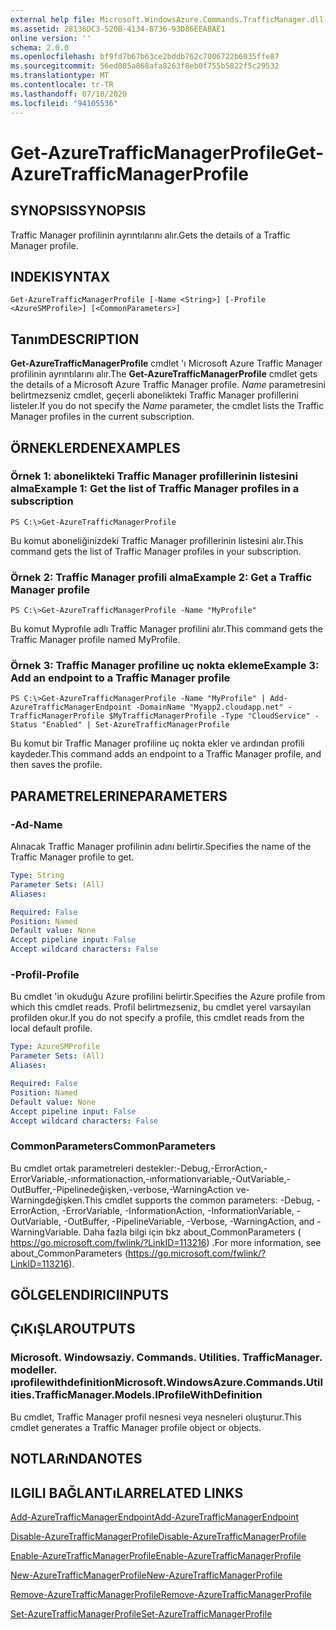 ```yaml
---
external help file: Microsoft.WindowsAzure.Commands.TrafficManager.dll-Help.xml
ms.assetid: 28136DC3-520B-4134-8736-93D86EEABAE1
online version: ''
schema: 2.0.0
ms.openlocfilehash: bf9fd7b67b63ce2bddb762c7006722b6035ffe87
ms.sourcegitcommit: 56ed085a868afa8263f8eb0f755b5822f5c29532
ms.translationtype: MT
ms.contentlocale: tr-TR
ms.lasthandoff: 07/18/2020
ms.locfileid: "94105536"
---
```

# <span data-ttu-id="78a0e-101">Get-AzureTrafficManagerProfile</span><span class="sxs-lookup"><span data-stu-id="78a0e-101">Get-AzureTrafficManagerProfile</span></span>

## <span data-ttu-id="78a0e-102">SYNOPSIS</span><span class="sxs-lookup"><span data-stu-id="78a0e-102">SYNOPSIS</span></span>
<span data-ttu-id="78a0e-103">Traffic Manager profilinin ayrıntılarını alır.</span><span class="sxs-lookup"><span data-stu-id="78a0e-103">Gets the details of a Traffic Manager profile.</span></span>

## <span data-ttu-id="78a0e-104">INDEKI</span><span class="sxs-lookup"><span data-stu-id="78a0e-104">SYNTAX</span></span>

```
Get-AzureTrafficManagerProfile [-Name <String>] [-Profile <AzureSMProfile>] [<CommonParameters>]
```

## <span data-ttu-id="78a0e-105">Tanım</span><span class="sxs-lookup"><span data-stu-id="78a0e-105">DESCRIPTION</span></span>
<span data-ttu-id="78a0e-106">**Get-AzureTrafficManagerProfile** cmdlet 'ı Microsoft Azure Traffic Manager profilinin ayrıntılarını alır.</span><span class="sxs-lookup"><span data-stu-id="78a0e-106">The **Get-AzureTrafficManagerProfile** cmdlet gets the details of a Microsoft Azure Traffic Manager profile.</span></span>
<span data-ttu-id="78a0e-107">*Name* parametresini belirtmezseniz cmdlet, geçerli abonelikteki Traffic Manager profillerini listeler.</span><span class="sxs-lookup"><span data-stu-id="78a0e-107">If you do not specify the *Name* parameter, the cmdlet lists the Traffic Manager profiles in the current subscription.</span></span>

## <span data-ttu-id="78a0e-108">ÖRNEKLERDEN</span><span class="sxs-lookup"><span data-stu-id="78a0e-108">EXAMPLES</span></span>

### <span data-ttu-id="78a0e-109">Örnek 1: abonelikteki Traffic Manager profillerinin listesini alma</span><span class="sxs-lookup"><span data-stu-id="78a0e-109">Example 1: Get the list of Traffic Manager profiles in a subscription</span></span>
```
PS C:\>Get-AzureTrafficManagerProfile
```

<span data-ttu-id="78a0e-110">Bu komut aboneliğinizdeki Traffic Manager profillerinin listesini alır.</span><span class="sxs-lookup"><span data-stu-id="78a0e-110">This command gets the list of Traffic Manager profiles in your subscription.</span></span>

### <span data-ttu-id="78a0e-111">Örnek 2: Traffic Manager profili alma</span><span class="sxs-lookup"><span data-stu-id="78a0e-111">Example 2: Get a Traffic Manager profile</span></span>
```
PS C:\>Get-AzureTrafficManagerProfile -Name "MyProfile"
```

<span data-ttu-id="78a0e-112">Bu komut Myprofıle adlı Traffic Manager profilini alır.</span><span class="sxs-lookup"><span data-stu-id="78a0e-112">This command gets the Traffic Manager profile named MyProfile.</span></span>

### <span data-ttu-id="78a0e-113">Örnek 3: Traffic Manager profiline uç nokta ekleme</span><span class="sxs-lookup"><span data-stu-id="78a0e-113">Example 3: Add an endpoint to a Traffic Manager profile</span></span>
```
PS C:\>Get-AzureTrafficManagerProfile -Name "MyProfile" | Add-AzureTrafficManagerEndpoint -DomainName "Myapp2.cloudapp.net" -TrafficManagerProfile $MyTrafficManagerProfile -Type "CloudService" -Status "Enabled" | Set-AzureTrafficManagerProfile
```

<span data-ttu-id="78a0e-114">Bu komut bir Traffic Manager profiline uç nokta ekler ve ardından profili kaydeder.</span><span class="sxs-lookup"><span data-stu-id="78a0e-114">This command adds an endpoint to a Traffic Manager profile, and then saves the profile.</span></span>

## <span data-ttu-id="78a0e-115">PARAMETRELERINE</span><span class="sxs-lookup"><span data-stu-id="78a0e-115">PARAMETERS</span></span>

### <span data-ttu-id="78a0e-116">-Ad</span><span class="sxs-lookup"><span data-stu-id="78a0e-116">-Name</span></span>
<span data-ttu-id="78a0e-117">Alınacak Traffic Manager profilinin adını belirtir.</span><span class="sxs-lookup"><span data-stu-id="78a0e-117">Specifies the name of the Traffic Manager profile to get.</span></span>

```yaml
Type: String
Parameter Sets: (All)
Aliases: 

Required: False
Position: Named
Default value: None
Accept pipeline input: False
Accept wildcard characters: False
```

### <span data-ttu-id="78a0e-118">-Profil</span><span class="sxs-lookup"><span data-stu-id="78a0e-118">-Profile</span></span>
<span data-ttu-id="78a0e-119">Bu cmdlet 'in okuduğu Azure profilini belirtir.</span><span class="sxs-lookup"><span data-stu-id="78a0e-119">Specifies the Azure profile from which this cmdlet reads.</span></span> <span data-ttu-id="78a0e-120">Profil belirtmezseniz, bu cmdlet yerel varsayılan profilden okur.</span><span class="sxs-lookup"><span data-stu-id="78a0e-120">If you do not specify a profile, this cmdlet reads from the local default profile.</span></span>

```yaml
Type: AzureSMProfile
Parameter Sets: (All)
Aliases: 

Required: False
Position: Named
Default value: None
Accept pipeline input: False
Accept wildcard characters: False
```

### <span data-ttu-id="78a0e-121">CommonParameters</span><span class="sxs-lookup"><span data-stu-id="78a0e-121">CommonParameters</span></span>
<span data-ttu-id="78a0e-122">Bu cmdlet ortak parametreleri destekler:-Debug,-ErrorAction,-ErrorVariable,-ınformationaction,-ınformationvariable,-OutVariable,-OutBuffer,-Pipelinedeğişken,-verbose,-WarningAction ve-Warningdeğişken.</span><span class="sxs-lookup"><span data-stu-id="78a0e-122">This cmdlet supports the common parameters: -Debug, -ErrorAction, -ErrorVariable, -InformationAction, -InformationVariable, -OutVariable, -OutBuffer, -PipelineVariable, -Verbose, -WarningAction, and -WarningVariable.</span></span> <span data-ttu-id="78a0e-123">Daha fazla bilgi için bkz about_CommonParameters ( https://go.microsoft.com/fwlink/?LinkID=113216) .</span><span class="sxs-lookup"><span data-stu-id="78a0e-123">For more information, see about_CommonParameters (https://go.microsoft.com/fwlink/?LinkID=113216).</span></span>

## <span data-ttu-id="78a0e-124">GÖLGELENDIRICI</span><span class="sxs-lookup"><span data-stu-id="78a0e-124">INPUTS</span></span>

## <span data-ttu-id="78a0e-125">ÇıKıŞLAR</span><span class="sxs-lookup"><span data-stu-id="78a0e-125">OUTPUTS</span></span>

### <span data-ttu-id="78a0e-126">Microsoft. Windowsaziy. Commands. Utilities. TrafficManager. modeller. ıprofilewithdefinition</span><span class="sxs-lookup"><span data-stu-id="78a0e-126">Microsoft.WindowsAzure.Commands.Utilities.TrafficManager.Models.IProfileWithDefinition</span></span>
<span data-ttu-id="78a0e-127">Bu cmdlet, Traffic Manager profil nesnesi veya nesneleri oluşturur.</span><span class="sxs-lookup"><span data-stu-id="78a0e-127">This cmdlet generates a Traffic Manager profile object or objects.</span></span>

## <span data-ttu-id="78a0e-128">NOTLARıNDA</span><span class="sxs-lookup"><span data-stu-id="78a0e-128">NOTES</span></span>

## <span data-ttu-id="78a0e-129">ILGILI BAĞLANTıLAR</span><span class="sxs-lookup"><span data-stu-id="78a0e-129">RELATED LINKS</span></span>

[<span data-ttu-id="78a0e-130">Add-AzureTrafficManagerEndpoint</span><span class="sxs-lookup"><span data-stu-id="78a0e-130">Add-AzureTrafficManagerEndpoint</span></span>](./Add-AzureTrafficManagerEndpoint.md)

[<span data-ttu-id="78a0e-131">Disable-AzureTrafficManagerProfile</span><span class="sxs-lookup"><span data-stu-id="78a0e-131">Disable-AzureTrafficManagerProfile</span></span>](./Disable-AzureTrafficManagerProfile.md)

[<span data-ttu-id="78a0e-132">Enable-AzureTrafficManagerProfile</span><span class="sxs-lookup"><span data-stu-id="78a0e-132">Enable-AzureTrafficManagerProfile</span></span>](./Enable-AzureTrafficManagerProfile.md)

[<span data-ttu-id="78a0e-133">New-AzureTrafficManagerProfile</span><span class="sxs-lookup"><span data-stu-id="78a0e-133">New-AzureTrafficManagerProfile</span></span>](./New-AzureTrafficManagerProfile.md)

[<span data-ttu-id="78a0e-134">Remove-AzureTrafficManagerProfile</span><span class="sxs-lookup"><span data-stu-id="78a0e-134">Remove-AzureTrafficManagerProfile</span></span>](./Remove-AzureTrafficManagerProfile.md)

[<span data-ttu-id="78a0e-135">Set-AzureTrafficManagerProfile</span><span class="sxs-lookup"><span data-stu-id="78a0e-135">Set-AzureTrafficManagerProfile</span></span>](./Set-AzureTrafficManagerProfile.md)


